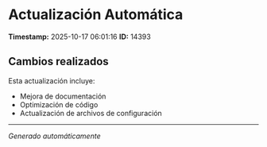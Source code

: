 # Actualización Automática

**Timestamp:** 2025-10-17 06:01:16
**ID:** 14393

## Cambios realizados

Esta actualización incluye:
- Mejora de documentación
- Optimización de código
- Actualización de archivos de configuración

---
*Generado automáticamente*
